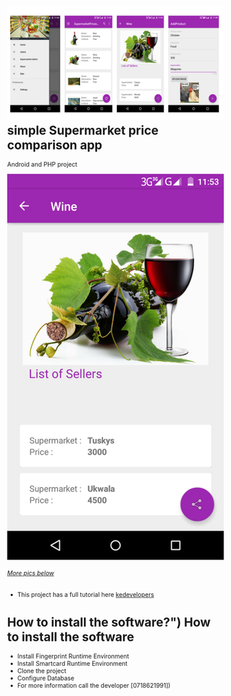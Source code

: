 # ![Alt text](screenshots/supermarket.png "Supermarket price comparison app") simple Supermarket price comparison app

Android and PHP project

![Alt text](screenshots/supermarket1.png "Heres a preview")

###### [More pics below](#MorePics)


 * This project has a full tutorial here [kedevelopers](http://www.kedevelopers.com/android/simple-supermarket-price-comparison-app-part-1/)

# How to install the software?") How to install the software

* Install Fingerprint Runtime Environment
* Install Smartcard Runtime Environment
* Clone the project
* Configure Database
* For more information call the developer [0718621991])


